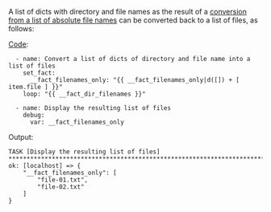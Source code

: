 A list of dicts with directory and file names as the result of a [conversion from a list of absolute file names](https://github.com/berndfinger/ansible-data-type-conversion/blob/main/create-list-of-dicts-from-list-of-filenames.md)
can be converted back to a list of files, as follows:

[Code](https://github.com/berndfinger/ansible-data-type-conversion/blob/main/sample-code/create-list-of-filenames-from-list-of-dicts.yml):
```
  - name: Convert a list of dicts of directory and file name into a list of files
    set_fact:
      __fact_filenames_only: "{{ __fact_filenames_only|d([]) + [ item.file ] }}"
    loop: "{{ __fact_dir_filenames }}"

  - name: Display the resulting list of files
    debug:
      var: __fact_filenames_only
```

Output:
```
TASK [Display the resulting list of files] *************************************************************************************************
ok: [localhost] => {
    "__fact_filenames_only": [
        "file-01.txt",
        "file-02.txt"
    ]
}
```
